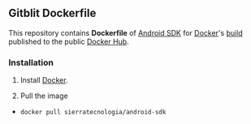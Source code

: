 ## Gitblit Dockerfile

This repository contains **Dockerfile** of [Android SDK](https://developer.android.com/sdk/) for [Docker](https://www.docker.com/)'s [build](https://registry.hub.docker.com/u/sierratecnologia/android-sdk/) published to the public [Docker Hub](https://hub.docker.com/).

### Installation

1. Install [Docker](https://www.docker.com/).

2. Pull the image
  * `docker pull sierratecnologia/android-sdk`